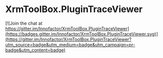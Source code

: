 # XrmToolBox.PluginTraceViewer

[![Join the chat at https://gitter.im/Innofactor/XrmToolBox.PluginTraceViewer](https://badges.gitter.im/Innofactor/XrmToolBox.PluginTraceViewer.svg)](https://gitter.im/Innofactor/XrmToolBox.PluginTraceViewer?utm_source=badge&utm_medium=badge&utm_campaign=pr-badge&utm_content=badge)